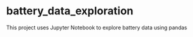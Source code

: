 # battery_data_exploration
 This project uses Jupyter Notebook to explore battery data using pandas

